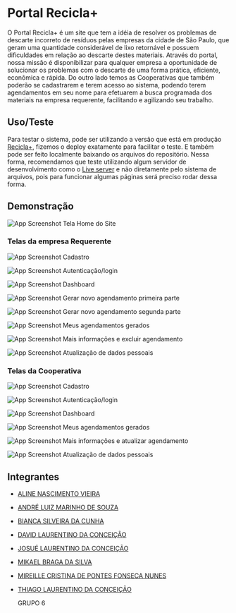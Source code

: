 # Portal Recicla+

O Portal Recicla+ é um site que tem a idéia de resolver os problemas de descarte incorreto de
resíduos pelas empresas da cidade de São Paulo, que geram uma quantidade considerável de
lixo retornável e possuem dificuldades em relação ao descarte destes materiais. Através do
portal, nossa missão é disponibilizar para qualquer empresa a oportunidade de solucionar os
problemas com o descarte de uma forma prática, eficiente, econômica e rápida. Do outro lado 
temos as Cooperativas que também poderão se cadastrarem e terem acesso ao sistema, podendo 
terem agendamentos em seu nome para efetuarem a busca programada dos materiais na empresa 
requerente, facilitando e agilizando seu trabalho.


## Uso/Teste

Para testar o sistema, pode ser utilizando a versão
que está em produção [Recicla+](https://projeto-integrador-senac.vercel.app/index.html), fizemos o
deploy exatamente para facilitar o teste.
E também pode ser feito localmente baixando os arquivos do repositório.
Nessa forma, recomendamos que teste utilizando algum servidor de desenvolvimento como o [Live server](https://www.npmjs.com/package/live-server) e não diretamente pelo sistema de arquivos, pois para funcionar algumas páginas será preciso rodar dessa forma.


## Demonstração

![App Screenshot](./imgsRedme/Home.png)
 Tela Home do Site 


### Telas da empresa Requerente
![App Screenshot](./imgsRedme/cadastro%20requerente.png)
Cadastro

![App Screenshot](./imgsRedme/login%20requerente.png)
Autenticação/login

![App Screenshot](./imgsRedme/dashboard%20requerente.png)
Dashboard

![App Screenshot](./imgsRedme/cadastro%20agendamento1.png)
Gerar novo agendamento primeira parte

![App Screenshot](./imgsRedme/cadastro%20agendamento2.png)
Gerar novo agendamento segunda parte

![App Screenshot](./imgsRedme/meus%20agendamentos%20requerente.png)
Meus agendamentos gerados

![App Screenshot](./imgsRedme/mais%20info%20requerente.png)
Mais informações e excluir agendamento 

![App Screenshot](./imgsRedme/atualizar%20requerente.png)
Atualização de dados pessoais


### Telas da Cooperativa
![App Screenshot](./imgsRedme/cadastro%20cooperativa.png)
Cadastro

![App Screenshot](./imgsRedme/login%20cooperativa.png)
Autenticação/login

![App Screenshot](./imgsRedme/dashboard%20cooperativa.png)
Dashboard

![App Screenshot](./imgsRedme/meus%20agendamentos%20cooperativa.png)
Meus agendamentos gerados

![App Screenshot](./imgsRedme/mais%20info%20cooperativa.png)
Mais informações e atualizar agendamento 

![App Screenshot](./imgsRedme/atualizar%20cooperativa.png)
Atualização de dados pessoais


## Integrantes 

- [ALINE NASCIMENTO VIEIRA](https://www.github.com/AlineNVieira)
- [ANDRÉ LUIZ MARINHO DE SOUZA](https://www.github.com/AndreSouzaTI)
- [BIANCA SILVEIRA DA CUNHA](https://www.github.com/cunhasbia)
- [DAVID LAURENTINO DA CONCEIÇÃO](https://www.github.com)
- [JOSUÉ LAURENTINO DA CONCEIÇÃO](https://www.github.com/JosueLauren)
- [MIKAEL BRAGA DA SILVA](https://www.github.com/)
- [MIREILLE CRISTINA DE PONTES FONSECA NUNES](https://www.github.com/MireilleCristina)
- [THIAGO LAURENTINO DA CONCEIÇÃO](https://www.github.com/tiagolauren)

    GRUPO 6


